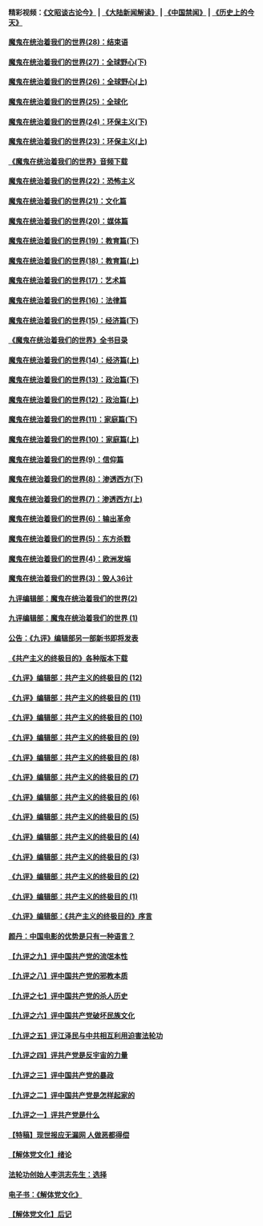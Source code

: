 #### 精彩视频：[《文昭谈古论今》](https://github.com/gfw-breaker/wenzhao/blob/master/README.md?t=01090331) | [《大陆新闻解读》](https://github.com/gfw-breaker/ntdtv-comedy/blob/master/README.md?t=01090331) | [《中国禁闻》](https://github.com/gfw-breaker/ntdtv-news/blob/master/README.md?t=01090331) | [《历史上的今天》](https://github.com/gfw-breaker/today-in-history/blob/master/README.md?t=01090331) 

#### [魔鬼在统治着我们的世界(28)：结束语](../pages/nsc422/n10936246.md?t=01090331) 

#### [魔鬼在统治着我们的世界(27)：全球野心(下)](../pages/nsc422/n10928319.md?t=01090331) 

#### [魔鬼在统治着我们的世界(26)：全球野心(上)](../pages/nsc422/n10900318.md?t=01090331) 

#### [魔鬼在统治着我们的世界(25)：全球化](../pages/nsc422/n10788205.md?t=01090331) 

#### [魔鬼在统治着我们的世界(24)：环保主义(下)](../pages/nsc422/n10695307.md?t=01090331) 

#### [魔鬼在统治着我们的世界(23)：环保主义(上)](../pages/nsc422/n10688613.md?t=01090331) 

#### [《魔鬼在统治着我们的世界》音频下载](../pages/nsc422/n10635553.md?t=01090331) 

#### [魔鬼在统治着我们的世界(22)：恐怖主义](../pages/nsc422/n10614727.md?t=01090331) 

#### [魔鬼在统治着我们的世界(21)：文化篇](../pages/nsc422/n10597706.md?t=01090331) 

#### [魔鬼在统治着我们的世界(20)：媒体篇](../pages/nsc422/n10586579.md?t=01090331) 

#### [魔鬼在统治着我们的世界(19)：教育篇(下)](../pages/nsc422/n10564808.md?t=01090331) 

#### [魔鬼在统治着我们的世界(18)：教育篇(上)](../pages/nsc422/n10526970.md?t=01090331) 

#### [魔鬼在统治着我们的世界(17)：艺术篇](../pages/nsc422/n10499093.md?t=01090331) 

#### [魔鬼在统治着我们的世界(16)：法律篇](../pages/nsc422/n10485969.md?t=01090331) 

#### [魔鬼在统治着我们的世界(15)：经济篇(下)](../pages/nsc422/n10469975.md?t=01090331) 

#### [《魔鬼在统治着我们的世界》全书目录](../pages/nsc422/n10464261.md?t=01090331) 

#### [魔鬼在统治着我们的世界(14)：经济篇(上)](../pages/nsc422/n10457370.md?t=01090331) 

#### [魔鬼在统治着我们的世界(13)：政治篇(下)](../pages/nsc422/n10448270.md?t=01090331) 

#### [魔鬼在统治着我们的世界(12)：政治篇(上)](../pages/nsc422/n10444576.md?t=01090331) 

#### [魔鬼在统治着我们的世界(11)：家庭篇(下)](../pages/nsc422/n10440961.md?t=01090331) 

#### [魔鬼在统治着我们的世界(10)：家庭篇(上)](../pages/nsc422/n10435448.md?t=01090331) 

#### [魔鬼在统治着我们的世界(9)：信仰篇](../pages/nsc422/n10432159.md?t=01090331) 

#### [魔鬼在统治着我们的世界(8)：渗透西方(下)](../pages/nsc422/n10429603.md?t=01090331) 

#### [魔鬼在统治着我们的世界(7)：渗透西方(上)](../pages/nsc422/n10426013.md?t=01090331) 

#### [魔鬼在统治着我们的世界(6)：输出革命](../pages/nsc422/n10421536.md?t=01090331) 

#### [魔鬼在统治着我们的世界(5)：东方杀戮](../pages/nsc422/n10417707.md?t=01090331) 

#### [魔鬼在统治着我们的世界(4)：欧洲发端](../pages/nsc422/n10414890.md?t=01090331) 

#### [魔鬼在统治着我们的世界(3)：毁人36计](../pages/nsc422/n10411583.md?t=01090331) 

#### [九评编辑部：魔鬼在统治着我们的世界(2)](../pages/nsc422/n10410036.md?t=01090331) 

#### [九评编辑部：魔鬼在统治着我们的世界 (1)](../pages/nsc422/n10406825.md?t=01090331) 

#### [公告：《九评》编辑部另一部新书即将发表](../pages/nsc422/n10405104.md?t=01090331) 

#### [《共产主义的终极目的》各种版本下载](../pages/nsc422/n10022138.md?t=01090331) 

#### [《九评》编辑部：共产主义的终极目的 (12)](../pages/nsc422/n9933272.md?t=01090331) 

#### [《九评》编辑部：共产主义的终极目的 (11)](../pages/nsc422/n9924973.md?t=01090331) 

#### [《九评》编辑部：共产主义的终极目的 (10)](../pages/nsc422/n9920883.md?t=01090331) 

#### [《九评》编辑部：共产主义的终极目的 (9)](../pages/nsc422/n9916363.md?t=01090331) 

#### [《九评》编辑部：共产主义的终极目的 (8)](../pages/nsc422/n9912488.md?t=01090331) 

#### [《九评》编辑部：共产主义的终极目的 (7)](../pages/nsc422/n9901176.md?t=01090331) 

#### [《九评》编辑部：共产主义的终极目的 (6)](../pages/nsc422/n9899359.md?t=01090331) 

#### [《九评》编辑部：共产主义的终极目的 (5)](../pages/nsc422/n9893174.md?t=01090331) 

#### [《九评》编辑部：共产主义的终极目的 (4)](../pages/nsc422/n9891246.md?t=01090331) 

#### [《九评》编辑部：共产主义的终极目的 (3)](../pages/nsc422/n9879879.md?t=01090331) 

#### [《九评》编辑部：共产主义的终极目的 (2)](../pages/nsc422/n9876205.md?t=01090331) 

#### [《九评》编辑部：共产主义的终极目的 (1)](../pages/nsc422/n9865857.md?t=01090331) 

#### [《九评》编辑部：《共产主义的终极目的》序言](../pages/nsc422/n9862666.md?t=01090331) 

#### [颜丹：中国电影的优势是只有一种语言？](../pages/nsc422/n9583062.md?t=01090331) 

#### [【九评之九】评中国共产党的流氓本性](../pages/nsc422/n737542.md?t=01090331) 

#### [【九评之八】评中国共产党的邪教本质](../pages/nsc422/n735942.md?t=01090331) 

#### [【九评之七】评中国共产党的杀人历史](../pages/nsc422/n733806.md?t=01090331) 

#### [【九评之六】评中国共产党破坏民族文化](../pages/nsc422/n731667.md?t=01090331) 

#### [【九评之五】评江泽民与中共相互利用迫害法轮功](../pages/nsc422/n730058.md?t=01090331) 

#### [【九评之四】评共产党是反宇宙的力量](../pages/nsc422/n727814.md?t=01090331) 

#### [【九评之三】评中国共产党的暴政](../pages/nsc422/n725597.md?t=01090331) 

#### [【九评之二】评中国共产党是怎样起家的](../pages/nsc422/n723946.md?t=01090331) 

#### [【九评之一】评共产党是什么](../pages/nsc422/n722529.md?t=01090331) 

#### [【特稿】现世报应无漏网 人做恶都得偿](../pages/nsc422/n4215167.md?t=01090331) 

#### [【解体党文化】绪论](../pages/nsc422/n1449356.md?t=01090331) 

#### [法轮功创始人李洪志先生：选择](../pages/nsc422/n3580738.md?t=01090331) 

#### [电子书：《解体党文化》](../pages/nsc422/n1573484.md?t=01090331) 

#### [【解体党文化】后记](../pages/nsc422/n1531999.md?t=01090331) 

